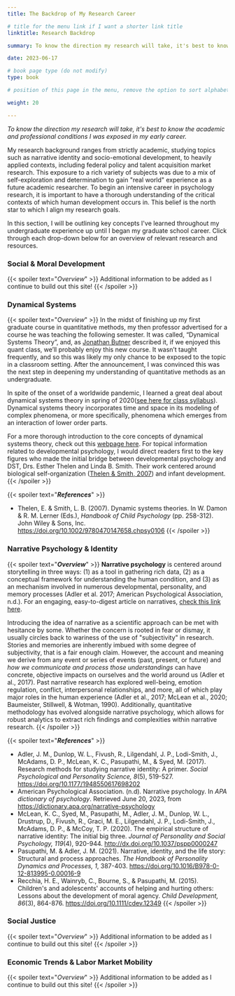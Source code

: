 ```yaml
---
title: The Backdrop of My Research Career

# title for the menu link if I want a shorter link title
linktitle: Research Backdrop

summary: To know the direction my research will take, it's best to know the academic and professional conditions I was exposed in my early career.

date: 2023-06-17

# book page type (do not modify)
type: book

# position of this page in the menu, remove the option to sort alphabetically.

weight: 20

---
```


*To know the direction my research will take, it's best to know the academic and professional conditions I was exposed in my early career.*

My research background ranges from strictly academic, studying topics such as narrative identity and socio-emotional development, to heavily applied contexts, including federal policy and talent acquisition market research. This exposure to a rich variety of subjects was due to a mix of self-exploration and determination to gain "real world" experience as a future academic researcher. To begin an intensive career in psychology research, it is important to have a thorough understanding of the critical contexts of which human development occurs in. This belief is the north star to which I align my research goals. 

In this section, I will be outlining key concepts I've learned throughout my undergraduate experience up until I began my graduate school career. Click through each drop-down below for an overview of relevant research and resources.

### Social & Moral Development
{{< spoiler text="*Overview*" >}}
Additional information to be added as I continue to build out this site!
{{< /spoiler >}}

### Dynamical Systems
{{< spoiler text="*Overview*" >}}
In the midst of finishing up my first graduate course in quantitative methods, my then professor advertised for a course he was teaching the following semester. It was called, “Dynamical Systems Theory”, and, as [Jonathan Butner](https://psych.utah.edu/people/faculty/butner-jonathan.php) described it, if we enjoyed this quant class, we’ll probably enjoy this new course. It wasn’t taught frequently, and so this was likely my only chance to be exposed to the topic in a classroom setting. After the announcement, I was convinced this was the next step in deepening my understanding of quantitative methods as an undergraduate.

In spite of the onset of a worldwide pandemic, I learned a great deal about dynamical systems theory in spring of 2020([see here for class syllabus](https://psych.utah.edu/_resources/documents/people/systems-course-syllabus-2020.pdf)). Dynamical systems theory incorporates time and space in its modeling of complex phenomena, or more specifically, phenomena which emerges from an interaction of lower order parts.

For a more thorough introduction to the core concepts of dynamical systems theory, check out this [webpage here](https://content.csbs.utah.edu/~butner/systems/DynamicalSystemsIntro.html). For topical information related to developmental psychology, I would direct readers first to the key figures who made the initial bridge between developmental psychology and DST, Drs. Esther Thelen and Linda B. Smith. Their work centered around biological self-organization ([Thelen & Smith, 2007](https://cogdev.sitehost.iu.edu/labwork/handbook.pdf)) and infant development.
{{< /spoiler >}}

{{< spoiler text="***References***" >}}
- Thelen, E. & Smith, L. B. (2007). Dynamic systems theories. In W. Damon & R. M. Lerner (Eds.), *Handbook of Child Psychology* (pp. 258-312). John Wiley & Sons, Inc. https://doi.org/10.1002/9780470147658.chpsy0106
{{< /spoiler >}}


### Narrative Psychology & Identity
{{< spoiler text="***Overview***" >}}
**Narrative psychology** is centered around storytelling in three ways: (1) as a tool in gathering rich data, (2) as a conceptual framework for understanding the human condition, and (3) as an mechanism involved in numerous developmental, personality, and memory processes (Adler et al. 2017; American Psychological Association, n.d.). For an engaging, easy-to-digest article on narratives, [check this link here](https://www.apa.org/monitor/2011/01/stories).


Introducing the idea of narrative as a scientific approach can be met with hesitance by some. Whether the concern is rooted in fear or dismay, it usually circles back to wariness of the use of "subjectivity" in research. Stories and memories are inherently imbued with some degree of subjectivity, that is a fair enough claim. However, the account and meaning we derive from any event or series of events (past, present, or future) and *how we communicate and process those understandings* can have concrete, objective impacts on ourselves and the world around us (Adler et al., 2017). Past narrative research has explored well-being, emotion regulation, conflict, interpersonal relationships, and more, all of which play major roles in the human experience (Adler et al., 2017; McLean et al., 2020; Baumeister, Stillwell, & Wotman, 1990). Additionally, quantitative methodology has evolved alongside narrative psychology, which allows for robust analytics to extract rich findings and complexities within narrative research.
{{< /spoiler >}}

{{< spoiler text="***References***" >}}
- Adler, J. M., Dunlop, W. L., Fivush, R., Lilgendahl, J. P., Lodi-Smith, J., McAdams, D. P., McLean, K. C., Pasupathi, M., & Syed, M. (2017). Research methods for studying narrative identity: A primer. *Social Psychological and Personality Science, 8*(5), 519-527. https://doi.org/10.1177/1948550617698202
- American Psychological Association. (n.d). Narrative psychology. In *APA dictionary of psychology*. Retrieved June 20, 2023, from https://dictionary.apa.org/narrative-psychology
- McLean, K. C., Syed, M., Pasupathi, M., Adler, J. M., Dunlop, W. L., Drustrup, D., Fivush, R., Graci, M. E., Lilgendahl, J. P., Lodi-Smith, J., McAdams, D. P., & McCoy, T. P. (2020). The empirical structure of narrative identity: The initial big three. *Journal of Personality and Social Psychology, 119*(4), 920-944. http://dx.doi.org/10.1037/pspp0000247
- Pasupathi, M. & Adler, J. M. (2021). Narrative, identity, and the life story: Structural and process approaches. *The Handbook of Personality Dynamics and Processes, 1*, 387-403. https://doi.org/10.1016/B978-0-12-813995-0.00016-9
- Recchia, H. E., Wainryb, C., Bourne, S., & Pasupathi, M. (2015). Children's and adolescents' accounts of helping and hurting others: Lessons about the development of moral agency. *Child Development, 86*(3), 864-876. https://doi.org/10.1111/cdev.12349
{{< /spoiler >}}

### Social Justice
{{< spoiler text="*Overview*" >}}
Additional information to be added as I continue to build out this site!
{{< /spoiler >}}

### Economic Trends & Labor Market Mobility
{{< spoiler text="*Overview*" >}}
Additional information to be added as I continue to build out this site!
{{< /spoiler >}}
